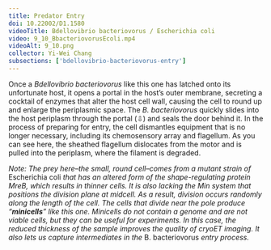 ```yaml
---
title: Predator Entry
doi: 10.22002/D1.1580
videoTitle: Bdellovibrio bacteriovorus / Escherichia coli
video: 9_10_BbacteriovorusEcoli.mp4
videoAlt: 9_10.png
collector: Yi-Wei Chang
subsections: ['bdellovibrio-bacteriovorus-entry']
---
```


Once a *Bdellovibrio bacteriovorus* like this one has latched onto its unfortunate host, it opens a portal in the host’s outer membrane, secreting a cocktail of enzymes that alter the host cell wall, causing the cell to round up and enlarge the periplasmic space. The *B. bacteriovorus* quickly slides into the host periplasm through the portal (⇩) and seals the door behind it. In the process of preparing for entry, the cell dismantles equipment that is no longer necessary, including its chemosensory array and flagellum. As you can see here, the sheathed flagellum dislocates from the motor and is pulled into the periplasm, where the filament is degraded.

*Note: The prey here–the small, round cell–comes from a mutant strain of* Escherichia coli *that has an altered form of the shape-regulating protein MreB, which results in thinner cells. It is also lacking the Min system that positions the division plane at midcell. As a result, division occurs randomly along the length of the cell. The cells that divide near the pole produce “**minicells**” like this one. Minicells do not contain a genome and are not viable cells, but they can be useful for experiments. In this case, the reduced thickness of the sample improves the quality of cryoET imaging. It also lets us capture intermediates in the* B. bacteriovorus *entry process.*

